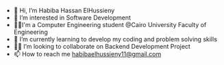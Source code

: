 - 👋 Hi, I’m Habiba Hassan ElHussieny
- 👀 I’m interested in Software Development
- 👩‍🎓I'm a Computer Engineering student @Cairo University Faculty of Engineering
- 🌱 I’m currently learning to develop my coding and problem solving skills
- 🤸‍♀️ I’m looking to collaborate on Backend Development Project
- 📫 How to reach me habibaelhussieny11@gmail.com

<!---
HabibaHassan02/HabibaHassan02 is a ✨ special ✨ repository because its `README.md` (this file) appears on your GitHub profile.
You can click the Preview link to take a look at your changes.
--->

